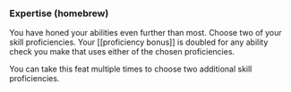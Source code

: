 ### Expertise (homebrew)

You have honed your abilities even further than most. Choose two of your skill proficiencies. Your [[proficiency bonus]] is doubled for any ability check you make that uses either of the chosen proficiencies.

You can take this feat multiple times to choose two additional skill proficiencies.